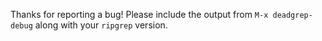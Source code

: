 Thanks for reporting a bug! Please include the output from `M-x
deadgrep-debug` along with your `ripgrep` version.
